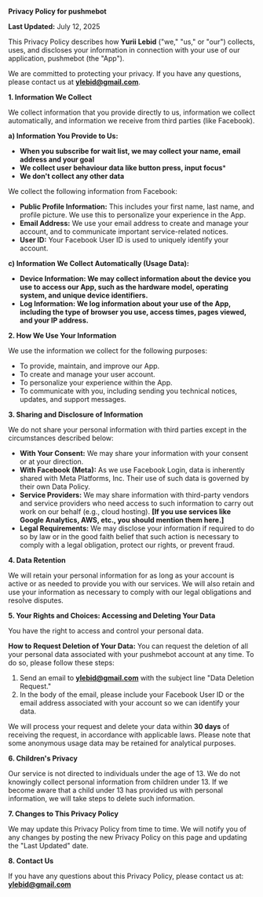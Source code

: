 **Privacy Policy for pushmebot**

**Last Updated:** July 12, 2025

This Privacy Policy describes how **Yurii Lebid** ("we," "us," or "our") collects, uses, and discloses your information in connection with your use of our application, pushmebot (the "App").

We are committed to protecting your privacy. If you have any questions, please contact us at **ylebid@gmail.com**.

**1. Information We Collect**

We collect information that you provide directly to us, information we collect automatically, and information we receive from third parties (like Facebook).

**a) Information You Provide to Us:**
*   **When you subscribe for wait list, we may collect your name, email address and your goal**
*   **We collect user behaviour data like button press, input focus***
*   **We don't collect any other data**


We collect the following information from Facebook:
*   **Public Profile Information:** This includes your first name, last name, and profile picture. We use this to personalize your experience in the App.
*   **Email Address:** We use your email address to create and manage your account, and to communicate important service-related notices.
*   **User ID:** Your Facebook User ID is used to uniquely identify your account.

**c) Information We Collect Automatically (Usage Data):**
*   **Device Information: We may collect information about the device you use to access our App, such as the hardware model, operating system, and unique device identifiers.**
*   **Log Information: We log information about your use of the App, including the type of browser you use, access times, pages viewed, and your IP address.**

**2. How We Use Your Information**

We use the information we collect for the following purposes:
*   To provide, maintain, and improve our App.
*   To create and manage your user account.
*   To personalize your experience within the App.
*   To communicate with you, including sending you technical notices, updates, and support messages.

**3. Sharing and Disclosure of Information**

We do not share your personal information with third parties except in the circumstances described below:
*   **With Your Consent:** We may share your information with your consent or at your direction.
*   **With Facebook (Meta):** As we use Facebook Login, data is inherently shared with Meta Platforms, Inc. Their use of such data is governed by their own Data Policy.
*   **Service Providers:** We may share information with third-party vendors and service providers who need access to such information to carry out work on our behalf (e.g., cloud hosting). **[If you use services like Google Analytics, AWS, etc., you should mention them here.]**
*   **Legal Requirements:** We may disclose your information if required to do so by law or in the good faith belief that such action is necessary to comply with a legal obligation, protect our rights, or prevent fraud.

**4. Data Retention**

We will retain your personal information for as long as your account is active or as needed to provide you with our services. We will also retain and use your information as necessary to comply with our legal obligations and resolve disputes.

**5. Your Rights and Choices: Accessing and Deleting Your Data**

You have the right to access and control your personal data.

**How to Request Deletion of Your Data:**
You can request the deletion of all your personal data associated with your pushmebot account at any time. To do so, please follow these steps:

1.  Send an email to **ylebid@gmail.com** with the subject line "Data Deletion Request."
2.  In the body of the email, please include your Facebook User ID or the email address associated with your account so we can identify your data.

We will process your request and delete your data within **30 days** of receiving the request, in accordance with applicable laws. Please note that some anonymous usage data may be retained for analytical purposes.

**6. Children's Privacy**

Our service is not directed to individuals under the age of 13. We do not knowingly collect personal information from children under 13. If we become aware that a child under 13 has provided us with personal information, we will take steps to delete such information.

**7. Changes to This Privacy Policy**

We may update this Privacy Policy from time to time. We will notify you of any changes by posting the new Privacy Policy on this page and updating the "Last Updated" date.

**8. Contact Us**

If you have any questions about this Privacy Policy, please contact us at: **ylebid@gmail.com**